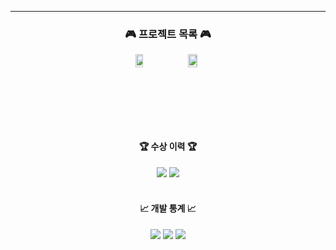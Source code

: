 ---
<h3 align="center">🎮 프로젝트 목록 🎮</h3>

<div align="center" style="display: flex; justify-content: center; gap: 20px;">
  <a href="미신전">
    <img src="https://github.com/user-attachments/assets/프로젝트1_이미지ID" alt="미신전" style="width:45%;" />
  </a>

  <a href="브릿지런">
    <img src="https://github.com/user-attachments/assets/프로젝트2_이미지ID" alt="브릿지런" style="width:45%;" />
  </a>
</div>

<div align="center">
  <br>
  <h4>🏆 수상 이력 🏆</h4>
  <img src="https://img.shields.io/badge/-gold?style=for-the-badge" />
  <img src="https://img.shields.io/badge/blue?style=for-the-badge" />
</div>

<br>

<div align="center">
  <h4>📈 개발 통계 📈</h4>
  <img src="https://img.shields.io/badge/Total_Projects-2-blue?style=for-the-badge" />
  <img src="https://img.shields.io/badge/Bugs_Fixed-Wait+-green?style=for-the-badge" />
  <img src="https://img.shields.io/badge/Git_Commits-Wait+-orange?style=for-the-badge" />
</div>
